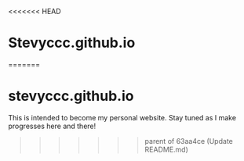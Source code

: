 <<<<<<< HEAD
# Stevyccc.github.io
=======
# stevyccc.github.io

This is intended to become my personal website. Stay tuned as I make progresses here and there!
>>>>>>> parent of 63aa4ce (Update README.md)
